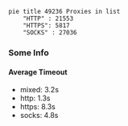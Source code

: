
```mermaid
pie title 49236 Proxies in list
    "HTTP" : 21553
    "HTTPS": 5817
    "SOCKS" : 27036
```

### Some Info
#### Average Timeout

- mixed: 3.2s
- http: 1.3s
- https: 8.3s
- socks: 4.8s